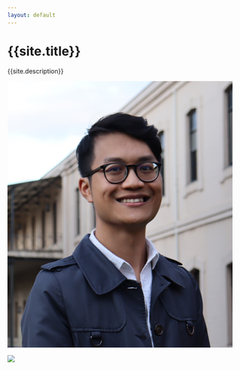 ```yaml
---
layout: default
---
```

# {{site.title}}
{{site.description}}

![](/assets/img/DuyTanDo.JPG)

![](/assets/img/favicon.png)
